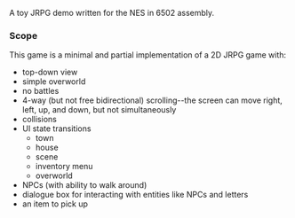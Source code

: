 A toy JRPG demo written for the NES in 6502 assembly.

###  Scope

This game is a minimal and partial implementation of a 2D JRPG game with:

- top-down view
- simple overworld
- no battles
- 4-way (but not free bidirectional) scrolling--the screen can move right, left, up, and down, but not simultaneously
- collisions
- UI state transitions
  - town
  - house
  - scene
  - inventory menu
  - overworld
- NPCs (with ability to walk around)
- dialogue box for interacting with entities like NPCs and letters
- an item to pick up
